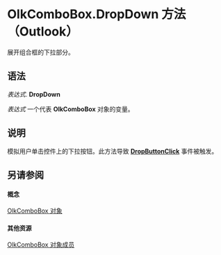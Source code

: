 
# OlkComboBox.DropDown 方法 （Outlook）

展开组合框的下拉部分。


## 语法

 _表达式_. **DropDown**

 _表达式_ 一个代表 **OlkComboBox** 对象的变量。


## 说明

模拟用户单击控件上的下拉按钮。此方法导致  **[DropButtonClick](9de7c7b5-da6e-825e-a7de-d4419fa8fbb4.md)** 事件被触发。


## 另请参阅


#### 概念


[OlkComboBox 对象](8d5e2f25-2962-af28-2523-b7b82473ea0a.md)
#### 其他资源


[OlkComboBox 对象成员](618de9e2-f5b9-40d9-239e-95aeb9dce092.md)